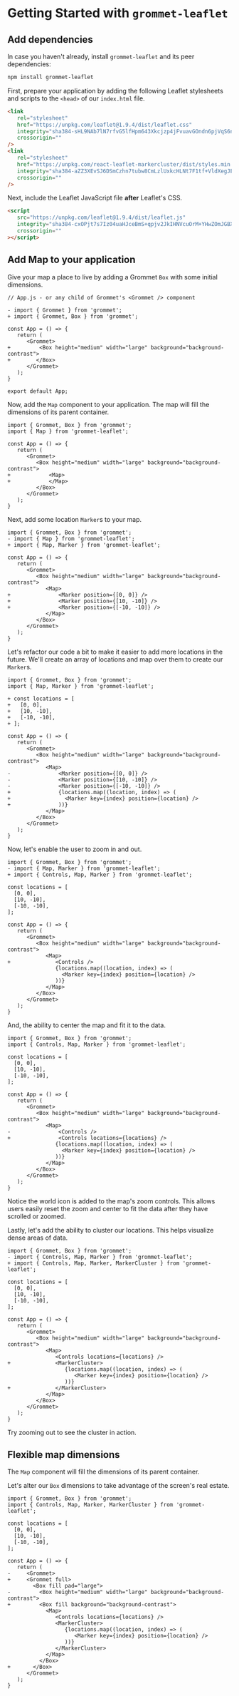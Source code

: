 # Getting Started with `grommet-leaflet`

## Add dependencies

In case you haven't already, install `grommet-leaflet` and its peer dependencies:

```bash
npm install grommet-leaflet
```

First, prepare your application by adding the following Leaflet stylesheets and scripts to the `<head>` of our `index.html` file.

```html
<link
   rel="stylesheet"
   href="https://unpkg.com/leaflet@1.9.4/dist/leaflet.css"
   integrity="sha384-sHL9NAb7lN7rfvG5lfHpm643Xkcjzp4jFvuavGOndn6pjVqS6ny56CAt3nsEVT4H"
   crossorigin=""
/>
<link
   rel="stylesheet"
   href="https://unpkg.com/react-leaflet-markercluster/dist/styles.min.css"
   integrity="sha384-aZZ3XEvSJ6DSmCzhn7tubw8CmLzlUxkcHLNt7F1tf+VldXegJEm7mGmoq6fLfiez"
   crossorigin=""
/>
```

Next, include the Leaflet JavaScript file **after** Leaflet's CSS.

```html
<script
   src="https://unpkg.com/leaflet@1.9.4/dist/leaflet.js"
   integrity="sha384-cxOPjt7s7Iz04uaHJceBmS+qpjv2JkIHNVcuOrM+YHwZOmJGBXI00mdUXEq65HTH"
   crossorigin=""
></script>
```

## Add Map to your application

Give your map a place to live by adding a Grommet `Box` with some initial dimensions.

```diff-javascript
// App.js - or any child of Grommet's <Grommet /> component

- import { Grommet } from 'grommet';
+ import { Grommet, Box } from 'grommet';

const App = () => {
   return (
      <Grommet>
+         <Box height="medium" width="large" background="background-contrast">
+        </Box>
      </Grommet>
   );
}

export default App;
```

Now, add the `Map` component to your application. The map will fill the dimensions of its parent container.

```diff-javascript
import { Grommet, Box } from 'grommet';
import { Map } from 'grommet-leaflet';

const App = () => {
   return (
      <Grommet>
         <Box height="medium" width="large" background="background-contrast">
+            <Map>
+            </Map>
         </Box>
      </Grommet>
   );
}
```

Next, add some location `Marker`s to your map.

```diff-javascript
import { Grommet, Box } from 'grommet';
- import { Map } from 'grommet-leaflet';
+ import { Map, Marker } from 'grommet-leaflet';

const App = () => {
   return (
      <Grommet>
         <Box height="medium" width="large" background="background-contrast">
            <Map>
+               <Marker position={[0, 0]} />
+               <Marker position={[10, -10]} />
+               <Marker position={[-10, -10]} />
            </Map>
         </Box>
      </Grommet>
   );
}
```

Let's refactor our code a bit to make it easier to add more locations in the future. We'll create an array of locations and map over them to create our `Marker`s.

```diff-javascript
import { Grommet, Box } from 'grommet';
import { Map, Marker } from 'grommet-leaflet';

+ const locations = [
+   [0, 0],
+   [10, -10],
+   [-10, -10],
+ ];

const App = () => {
   return (
      <Grommet>
         <Box height="medium" width="large" background="background-contrast">
            <Map>
-               <Marker position={[0, 0]} />
-               <Marker position={[10, -10]} />
-               <Marker position={[-10, -10]} />
+               {locations.map((location, index) => (
+                 <Marker key={index} position={location} />
+               ))}
            </Map>
         </Box>
      </Grommet>
   );
}
```


Now, let's enable the user to zoom in and out.

```diff-javascript
import { Grommet, Box } from 'grommet';
- import { Map, Marker } from 'grommet-leaflet';
+ import { Controls, Map, Marker } from 'grommet-leaflet';

const locations = [
  [0, 0],
  [10, -10],
  [-10, -10],
];

const App = () => {
   return (
      <Grommet>
         <Box height="medium" width="large" background="background-contrast">
            <Map>
+              <Controls />
               {locations.map((location, index) => (
                 <Marker key={index} position={location} />
               ))}
            </Map>
         </Box>
      </Grommet>
   );
}
```

And, the ability to center the map and fit it to the data.

```diff-javascript
import { Grommet, Box } from 'grommet';
import { Controls, Map, Marker } from 'grommet-leaflet';

const locations = [
  [0, 0],
  [10, -10],
  [-10, -10],
];

const App = () => {
   return (
      <Grommet>
         <Box height="medium" width="large" background="background-contrast">
            <Map>
-               <Controls />
+               <Controls locations={locations} />
               {locations.map((location, index) => (
                 <Marker key={index} position={location} />
               ))}
            </Map>
         </Box>
      </Grommet>
   );
}
```

Notice the world icon is added to the map's zoom controls. This allows users easily reset the zoom and center to fit the data after they have scrolled or zoomed.

Lastly, let's add the ability to cluster our locations. This helps visualize dense areas of data.

```diff-javascript
import { Grommet, Box } from 'grommet';
- import { Controls, Map, Marker } from 'grommet-leaflet';
+ import { Controls, Map, Marker, MarkerCluster } from 'grommet-leaflet';

const locations = [
  [0, 0],
  [10, -10],
  [-10, -10],
];

const App = () => {
   return (
      <Grommet>
         <Box height="medium" width="large" background="background-contrast">
            <Map>
               <Controls locations={locations} />
+              <MarkerCluster>
                  {locations.map((location, index) => (
                     <Marker key={index} position={location} />
                  ))}
+              </MarkerCluster>
            </Map>
         </Box>
      </Grommet>
   );
}
```

Try zooming out to see the cluster in action.

## Flexible map dimensions

The `Map` component will fill the dimensions of its parent container.

Let's alter our `Box` dimensions to take advantage of the screen's real estate.

```diff-javascript
import { Grommet, Box } from 'grommet';
import { Controls, Map, Marker, MarkerCluster } from 'grommet-leaflet';

const locations = [
  [0, 0],
  [10, -10],
  [-10, -10],
];

const App = () => {
   return (
-     <Grommet>
+     <Grommet full>
        <Box fill pad="large">
-         <Box height="medium" width="large" background="background-contrast">
+         <Box fill background="background-contrast">
            <Map>
               <Controls locations={locations} />
               <MarkerCluster>
                  {locations.map((location, index) => (
                     <Marker key={index} position={location} />
                  ))}
               </MarkerCluster>
            </Map>
          </Box>
+       </Box>
      </Grommet>
   );
}
```
